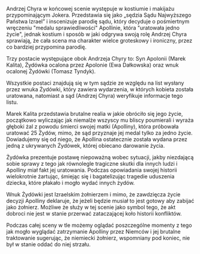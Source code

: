 

Andrzej Chyra w końcowej scenie występuje w kostiumie i makijażu przypominającym Jokera. Przedstawia się jako „sędzia Sądu Najwyższego Państwa Izrael” i inscenizuje parodię sądu, który decyduje o pośmiertnym wręczeniu "medalu sprawiedliwości" Apollinie, która "uratowała jedno życie", jednak kostium i sposób w jaki odgrywa swoją rolę Andrzej Chyra sprawiają, że cała scena ma charakter wielce groteskowy i ironiczny, przez co bardziej przypomina parodię. 

Trzy postacie występujące obok Andrzeja Chyry to: Syn Apolonii (Marek Kalita), Żydówka ocalona przez Apolonie (Ewa Dałkowska) oraz wnuk ocalonej Żydówki (Tomasz Tyndyk).

Wszystkie postaci znajdują się w tym sądzie ze względu na list wysłany przez wnuka Żydówki, który zawiera wydarzenia, w których kobieta została uratowana, natomiast a sąd (Andrzej Chyra) weryfikuje informacje tego listu. 

Marek Kalita przedstawia brutalne realia w jakie obróciło się jego życie, początkowo wyliczając jak niemalże wszyscy mu bliscy poumierali i wyraża głęboki żal z powodu śmierci swojej matki (Apolliny), która próbowała uratować 25 Żydów, mimo, że sąd przyznaje jej medal tylko za jedno życie. Dowiadujemy się od niego, że Apollina ostatecznie została wydana przez jedną z ukrywanych Żydówek, której obiecano darowanie życia. 

Żydówka prezentuje postawę niepoważną wobec sytuacji, jakby niezdającą sobie sprawy z tego jak równolegle tragiczne skutki dla innych ludzi i Apolliny miał fakt jej uratowania. Podczas opowiadania swojej historii wielokrotnie żartując, śmiejąc się i bagatelizując tragedie uduszenia dziecka, które płakało i mogło wydać innych żydów. 

Wnuk Żydówki jest Izraelskim żołnierzem i mimo, że zawdzięcza życie decyzji Apolliny deklaruje, że jeżeli będzie musiał to jest gotowy aby zabijać jako żołnierz. Możliwe że służy w tej scenie jako symbol tego, że akt dobroci nie jest w stanie przerwać zataczającej koło historii konfliktów.

Podczas całej sceny w tle możemy oglądać poszczególne momenty z tego jak mogło wyglądać zatrzymanie Apolliny przez Niemców i jej brutalne traktowanie sugerując, że niemiecki żołnierz, wspomniany pod koniec, nie był w stanie oddać do niej strzału.
